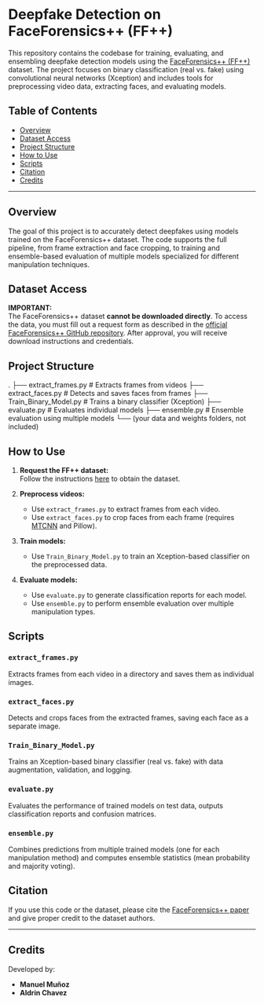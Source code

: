 # Deepfake Detection on FaceForensics++ (FF++)

This repository contains the codebase for training, evaluating, and ensembling deepfake detection models using the [FaceForensics++ (FF++)](https://github.com/ondyari/FaceForensics) dataset. The project focuses on binary classification (real vs. fake) using convolutional neural networks (Xception) and includes tools for preprocessing video data, extracting faces, and evaluating models.

## Table of Contents

- [Overview](#overview)
- [Dataset Access](#dataset-access)
- [Project Structure](#project-structure)
- [How to Use](#how-to-use)
- [Scripts](#scripts)
- [Citation](#citation)
- [Credits](#credits)

---

## Overview

The goal of this project is to accurately detect deepfakes using models trained on the FaceForensics++ dataset. The code supports the full pipeline, from frame extraction and face cropping, to training and ensemble-based evaluation of multiple models specialized for different manipulation techniques.

## Dataset Access

**IMPORTANT:**  
The FaceForensics++ dataset **cannot be downloaded directly**. To access the data, you must fill out a request form as described in the [official FaceForensics++ GitHub repository](https://github.com/ondyari/FaceForensics). After approval, you will receive download instructions and credentials.

## Project Structure
.
├── extract_frames.py          # Extracts frames from videos
├── extract_faces.py           # Detects and saves faces from frames
├── Train_Binary_Model.py      # Trains a binary classifier (Xception)
├── evaluate.py                # Evaluates individual models
├── ensemble.py                # Ensemble evaluation using multiple models
└── (your data and weights folders, not included)



## How to Use

1. **Request the FF++ dataset:**  
   Follow the instructions [here](https://github.com/ondyari/FaceForensics) to obtain the dataset.

2. **Preprocess videos:**  
   - Use `extract_frames.py` to extract frames from each video.
   - Use `extract_faces.py` to crop faces from each frame (requires [MTCNN](https://github.com/ipazc/mtcnn) and Pillow).

3. **Train models:**  
   - Use `Train_Binary_Model.py` to train an Xception-based classifier on the preprocessed data.

4. **Evaluate models:**  
   - Use `evaluate.py` to generate classification reports for each model.
   - Use `ensemble.py` to perform ensemble evaluation over multiple manipulation types.

## Scripts

### `extract_frames.py`
Extracts frames from each video in a directory and saves them as individual images.

### `extract_faces.py`
Detects and crops faces from the extracted frames, saving each face as a separate image.

### `Train_Binary_Model.py`
Trains an Xception-based binary classifier (real vs. fake) with data augmentation, validation, and logging.

### `evaluate.py`
Evaluates the performance of trained models on test data, outputs classification reports and confusion matrices.

### `ensemble.py`
Combines predictions from multiple trained models (one for each manipulation method) and computes ensemble statistics (mean probability and majority voting).

## Citation

If you use this code or the dataset, please cite the [FaceForensics++ paper](https://arxiv.org/abs/1803.09179) and give proper credit to the dataset authors.

---

## Credits

Developed by:

- **Manuel Muñoz**
- **Aldrin Chavez**



